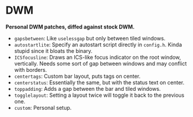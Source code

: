 DWM
===========

**Personal DWM patches, diffed against stock DWM.**

* `gapsbetween`: Like `uselessgap` but only between tiled windows.
* `autostartlite`: Specify an autostart script directly in `config.h`. Kinda
  stupid since it bloats the binary.
* `ICSfocusline`: Draws an ICS-like focus indicator on the root window,
  vertically. Needs some sort of gap between windows and may conflict with borders.
* `centertags`: Custom bar layout, puts tags on center.
* `centerstatus`: Essentially the same, but with the status text on center.
* `toppadding`: Adds a gap between the bar and tiled windows.
* `togglelayout`: Setting a layout twice will toggle it back to the previous one.
* `custom`: Personal setup.
